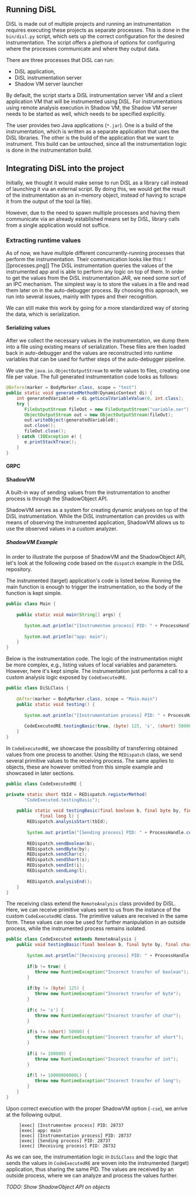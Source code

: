 ## Running DiSL
DiSL is made out of multiple projects and running an instrumentation requires executing these projects as separate processes.
This is done in the `bin/disl.py` script, which sets up the correct configuration for the desired instrumentation. The script offers a plethora of options for configuring where the processes communicate and where they output data.

There are three processes that DiSL can run: 
- DiSL application, 
- DiSL instrumentation server  
- Shadow VM server launcher

By default, the script starts a DiSL instrumentation server VM and a client application
VM that will be instrumented using DiSL. For instrumentations using remote analysis
execution in Shadow VM, the Shadow VM server needs to be started as well, which needs
to be specified explicitly.

The user provides two Java applications (`*.jar`). One is a build of the instrumentation, which is written as a separate application that uses the DiSL libraries. The other is the build of the application that we want to instrument. This build can be untouched, since all the instrumentation logic is done in the instrumentation build. 

## Integrating DiSL into the project
Initially, we thought it would make sense to run DiSL as a library call instead of launching it via an external script. By doing this, we would get the result of the instrumentation as an in-memory object, instead of having to scrape it from the output of the tool (a file).

However, due to the need to spawn multiple processes and having them communicate via an already established means set by DiSL, library calls from a single application would not suffice.
### Extracting runtime values
As of now, we have multiple different concurrently-running processes that perform the instrumentation. Their communication looks like this:
![[processes.png]]
The DiSL instrumentation queries the values of the instrumented app and is able to perform any logic on top of them. In order to get the values from the DiSL instrumentation JAR, we need some sort of an IPC mechanism. The simplest way is to store the values in a file and read them later on in the auto-debugger process. By choosing this approach, we run into several issues, mainly with types and their recognition. 

We can still make this work by going for a more standardized way of storing the data, which is serialization. 
#### Serializing values
After we collect the necessary values in the instrumentation, we dump them into a file using existing means of serialization. These files are then loaded back in auto-debugger and the values are reconstructed into runtime variables that can be used for further steps of the auto-debugger pipeline.

We use the `java.io.ObjectOutputStream` to write values to files, creating one file per value. The full generated instrumentation code looks as follows:
```java
@Before(marker = BodyMarker.class, scope = "test")  
public static void generatedMethod0(DynamicContext di) {  
    int generatedVariable0 = di.getLocalVariableValue(0, int.class);  
    try {  
       FileOutputStream fileOut = new FileOutputStream("variable.ser");  
       ObjectOutputStream out = new ObjectOutputStream(fileOut);  
       out.writeObject(generatedVariable0);  
       out.close();  
       fileOut.close();  
    } catch (IOException e) {  
       e.printStackTrace();  
    }  
}
```

#### GRPC

#### ShadowVM
A built-in way of sending values from the instrumentation to another process is through the ShadowObject API.

ShadowVM serves as a system for creating dynamic analyses on top of the DiSL instrumentation. While the DiSL instrumentation can provides us with means of observing the instrumented application, ShadowVM allows us to use the observed values in a custom analyzer. 

##### ShadowVM Example
In order to illustrate the purpose of ShadowVM and the ShadowObject API, let's look at the following code based on the `dispatch` example in the DiSL repository.

The instrumented (target) application's code is listed below. Running the main function is enough to trigger the instrumentation, so the body of the function is kept simple.
```java
public class Main {  
    
    public static void main(String[] args) {  
    
       System.out.println("[Instrumentee process] PID: " + ProcessHandle.current().pid());  
  
       System.out.println("app: main");  
    }  
}
```

Below is the instrumentation code. The logic of the instrumentation might be more complex, e.g., listing values of local variables and parameters. However, here it's kept simple. The instrumentation just performs a call to a custom analysis logic exposed by `CodeExecutedRE`.
```java
public class DiSLClass {  
  
    @After(marker = BodyMarker.class, scope = "Main.main")  
    public static void testing() {  
  
       System.out.println("[Instrumentation process] PID: " + ProcessHandle.current().pid());  
  
       CodeExecutedRE.testingBasic(true, (byte) 125, 's', (short) 50000, 100000, 10000000000L);
    }  
}
```

In `CodeExecutedRE`, we showcase the possibility of transferring obtained values from one process to another. Using the `REDispatch` class, we send several primitive values to the receiving process. The same applies to objects, these are however omitted from this simple example and showcased in later sections.
```java
public class CodeExecutedRE {

private static short tbId = REDispatch.registerMethod(  
       "CodeExecuted.testingBasic");
       
	public static void testingBasic(final boolean b, final byte by, final char c, final short s, final int i,  
	         final long l) {  
	    REDispatch.analysisStart(tbId);  
	  
	    System.out.println("[Sending process] PID: " + ProcessHandle.current().pid());  
	  
	    REDispatch.sendBoolean(b);  
	    REDispatch.sendByte(by);  
	    REDispatch.sendChar(c);  
	    REDispatch.sendShort(s);  
	    REDispatch.sendInt(i);  
	    REDispatch.sendLong(l);  
	  
	    REDispatch.analysisEnd();  
	}
}
```

The receiving class extend the `RemoteAnalysis` class provided by DiSL. Here, we can receive primitive values sent to us from the instance of the custom `CodeExecutedRE` class. The primitive values are received in the same form. These values can now be used for further manipulation in an outside process, while the instrumented process remains isolated.
```java
public class CodeExecuted extends RemoteAnalysis {
	public void testingBasic(final boolean b, final byte by, final char c, final short s, final int i, final long l) {  
	
	    System.out.println("[Receiving process] PID: " + ProcessHandle.current().pid());  
	  
	    if(b != true) {  
	       throw new RuntimeException("Incorect transfer of boolean");  
	    }  
	  
	    if(by != (byte) 125) {  
	       throw new RuntimeException("Incorect transfer of byte");  
	    }  
	  
	    if(c != 's') {  
	       throw new RuntimeException("Incorect transfer of char");  
	    }  
	  
	    if(s != (short) 50000) {  
	       throw new RuntimeException("Incorect transfer of short");  
	    }  
	  
	    if(i != 100000) {  
	       throw new RuntimeException("Incorect transfer of int");  
	    }  
	  
	    if(l != 10000000000L) {  
	       throw new RuntimeException("Incorect transfer of long");  
	    }
	}
}
```

Upon correct execution with the proper ShadowVM option (`-cse`), we arrive at the following output.
```
     [exec] [Instrumentee process] PID: 28737
     [exec] app: main
     [exec] [Instrumentation process] PID: 28737
     [exec] [Sending process] PID: 28737
     [exec] [Receiving process] PID: 28732
```
As we can see, the instrumentation logic in `DiSLClass` and the logic that sends the values in `CodeExecutedRE` are woven into the instrumented (target) application, thus sharing the same PID. The values are received by an outside process, where we can analyze and process the values further.

*TODO: Show ShadowObject API on objects*
